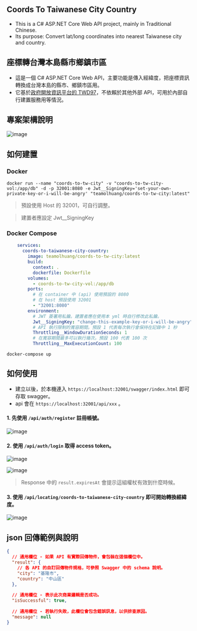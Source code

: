 ﻿## Coords To Taiwanese City Country
* This is a C# ASP.NET Core Web API project, mainly in Traditional Chinese.
* Its purpose: Convert lat/long coordinates into nearest Taiwanese city and country.

## 座標轉台灣本島縣市鄉鎮市區
* 這是一個 C# ASP.NET Core Web API，主要功能是傳入經緯度，把座標資訊轉換成台灣本島的縣市、鄉鎮市區用。
* 它基於[政府開放資訊平台的 TWD97](https://data.nat.gov.tw/dataset/7441)，不依賴於其他外部 API，可用於內部自行建置服務用等情況。

## 專案架構說明

![image](https://github.com/user-attachments/assets/59badf1e-1a9a-42c5-9262-eec67035b0a4)

## 如何建置
### Docker
```
docker run --name "coords-to-tw-city" -v "coords-to-tw-city-vol:/app/db" -d -p 32001:8080 -e Jwt__SigningKey='set-your-own-private-key-or-i-will-be-angry' "teamolhuang/coords-to-tw-city:latest"
```

> 預設使用 Host 的 32001，可自行調整。

> 建置者應設定 Jwt__SigningKey

### Docker Compose
```yml
    services:
      coords-to-taiwanese-city-country:
        image: teamolhuang/coords-to-tw-city:latest
        build:
          context: .
          dockerfile: Dockerfile
        volumes:
          - coords-to-tw-city-vol:/app/db
        ports:
          # 在 container 中 (api) 使用預設的 8080
          # 在 host 預設使用 32001 
          - "32001:8080"
        environment:
          # JWT 簽署用私鑰。建置者應在使用本 yml 時自行修改此私鑰。
          Jwt__SigningKey: "change-this-example-key-or-i-will-be-angry"
          # API 執行限制的寬容期間。預設 1 代表每次執行會保持在記錄中 1 秒
          Throttling__WindowDurationSeconds: 1
          # 在寬容期間最多可以執行幾次。預設 100 代表 100 次
          Throttling__MaxExecutionCount: 100
```

```
docker-compose up
```

## 如何使用
* 建立以後，於本機連入 `https://localhost:32001/swagger/index.html` 即可存取 swagger。
* api 會在 `https://localhost:32001/api/xxx` 。

#### 1. 先使用 `/api/auth/register` 註冊帳號。

![image](https://github.com/user-attachments/assets/d625da0f-e504-4b82-a286-b2495cf0f659)

#### 2. 使用 `/api/auth/login` 取得 access token。

![image](https://github.com/user-attachments/assets/07f3e416-d73d-4ae8-85e1-dc8a133906ca)

![image](https://github.com/user-attachments/assets/a815e1b4-4f35-47e7-90de-77cded1adb67)

>  Response 中的 `result.expiresAt` 會提示這組權杖有效到什麼時候。

#### 3. 使用 `/api/locating/coords-to-taiwanese-city-country` 即可開始轉換經緯度。

![image](https://github.com/user-attachments/assets/c7856cf4-2b5d-418a-9bec-1e0efc4e5604)

## json 回傳範例與說明
```json
{
  // 通用欄位 - 如果 API 有實際回傳物件，會包裝在這個欄位中。
  "result": {
    // 各 API 的自訂回傳物件規格，可參照 Swagger 中的 schema 說明。
    "city": "基隆市",
    "country": "中山區"
  },
  
  // 通用欄位 - 表示此次商業邏輯是否成功。
  "isSuccessful": true,
  
  // 通用欄位 - 若執行失敗，此欄位會包含錯誤訊息，以供排查原因。
  "message": null
}
```
